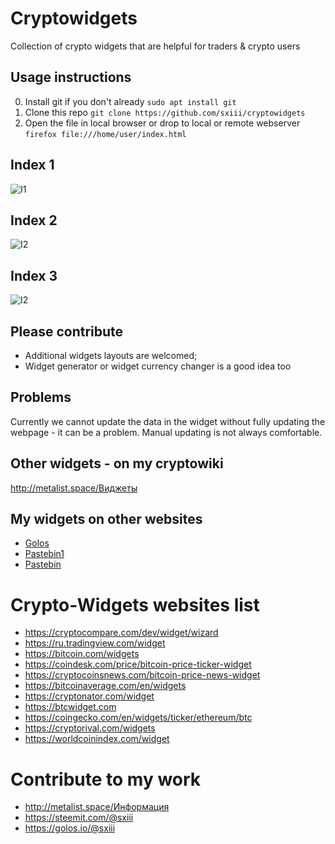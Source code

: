 # Cryptowidgets
Collection of crypto widgets that are helpful for traders &amp; crypto users

## Usage instructions
0. Install git if you don't already
`sudo apt install git`
1. Clone this repo
`git clone https://github.com/sxiii/cryptowidgets`
2. Open the file in local browser or drop to local or remote webserver
`firefox file:///home/user/index.html`

## Index 1
![I1](https://imgur.com/eOuFOQp.png)

## Index 2
![I2](https://imgur.com/SVXzoPC.png)

## Index 3
![I2](https://imgur.com/JGUINud.png)

## Please contribute
* Additional widgets layouts are welcomed;
* Widget generator or widget currency changer is a good idea too

## Problems
Currently we cannot update the data in the widget without fully updating the webpage - it can be a problem. Manual updating is not always comfortable.

## Other widgets - on my cryptowiki
http://metalist.space/Виджеты

## My widgets on other websites
* [Golos](https://golos.io/ru--kriptovalyuty/@sxiii/vidzhety-udobnyi-vidzhet-otobrazheniya-ceny-efira-eth-klassika-etc-augura-rep-gnt-i-dgd-test)
* [Pastebin1](https://pastebin.com/AaS5gMhx.png)
* [Pastebin](https://pastebin.com/p0yCf8AP.png)

# Crypto-Widgets websites list
* https://cryptocompare.com/dev/widget/wizard
* https://ru.tradingview.com/widget
* https://bitcoin.com/widgets
* https://coindesk.com/price/bitcoin-price-ticker-widget
* https://cryptocoinsnews.com/bitcoin-price-news-widget
* https://bitcoinaverage.com/en/widgets
* https://cryptonator.com/widget
* https://btcwidget.com
* https://coingecko.com/en/widgets/ticker/ethereum/btc
* https://cryptorival.com/widgets
* https://worldcoinindex.com/widget

# Contribute to my work
* http://metalist.space/Информация
* https://steemit.com/@sxiii
* https://golos.io/@sxiii
